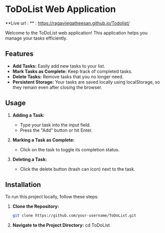 # ToDoList Web Application

**Live url : **  : https://ragavijegatheesan.github.io/Todolist/

Welcome to the ToDoList web application! This application helps you manage your tasks efficiently.

## Features

- **Add Tasks:** Easily add new tasks to your list.
- **Mark Tasks as Complete:** Keep track of completed tasks.
- **Delete Tasks:** Remove tasks that you no longer need.
- **Persistent Storage:** Your tasks are saved locally using localStorage, so they remain even after closing the browser.

## Usage

1. **Adding a Task:**
   - Type your task into the input field.
   - Press the "Add" button or hit Enter.

2. **Marking a Task as Complete:**
   - Click on the task to toggle its completion status.

3. **Deleting a Task:**
   - Click the delete button (trash can icon) next to the task.

## Installation

To run this project locally, follow these steps:

1. **Clone the Repository:**
   ```bash
   git clone https://github.com/your-username/ToDoList.git

2. **Navigate to the Project Directory:**
    cd ToDoList
